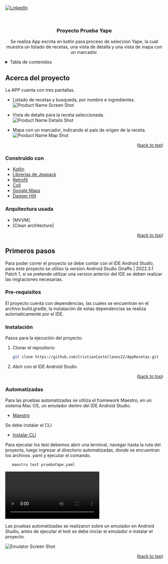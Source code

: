 <div id="top"></div>

[![LinkedIn][linkedin-shield]][linkedin-url]


<!-- PROJECT LOGO -->
<br />
<div align="center">

<h3 align="center">Proyecto Prueba Yape</h3>

  <p align="center">
    Se realiza App escrita en kotlin para proceso de seleccion Yape, la cual muestra un listado de recetas, una vista de detalla y una vista de mapa con un marcador.
    <br />
  </p>
</div>



<!-- TABLE OF CONTENTS -->
<details>
  <summary>Tabla de contenidos</summary>
  <ol>
    <li>
      <a href="#Acerca del projecto">Acerca del proyecto</a>
      <ul>
        <li><a href="#built-with">Construido con</a></li>
      </ul>
    </li>
    <li>
      <a href="#getting-started">Primeros pasos</a>
      <ul>
        <li><a href="#prerequisites">Pre-requisitos</a></li>
        <li><a href="#installation">Instalación</a></li>
      </ul>
    </li>
    <li>
      <a href="#automatizadas">Pruebas Automatizadas</a>
    </li>
  </ol>
</details>

<!-- ABOUT THE PROJECT -->
## Acerca del proyecto

La APP cuenta con tres pantallas.
* Listado de recetas y busqueda, por nombre e ingredientes.
![Product Name Screen Shot][screenshot-main]

* Vista de detalle para la receta seleccionada.
![Product Name Details Shot][screenshot-details]

* Mapa con un marcador, indicando el país de origen de la receta.
![Product Name Map Shot][screenshot-map]

<p align="right">(<a href="#top">back to top</a>)</p>

### Construido con

* [Kotlin](https://kotlinlang.org/)
* [Librerias de Jeppack](https://developer.android.com/jetpack/androidx/explorer?hl=es-419)
* [Retrofit](https://square.github.io/retrofit/)
* [Coil](https://coil-kt.github.io/coil/compose/)
* [Google Maps](https://developers.google.com/maps/documentation/android-sdk/maps-compose?hl=es-419)
* [Dagger Hilt](https://developer.android.com/training/dependency-injection/hilt-jetpack?hl=es-419)


### Arquitectura usada
* [MVVM]
* [Clean architecture]

<p align="right">(<a href="#top">back to top</a>)</p>

<!-- GETTING STARTED -->
## Primeros pasos

Para poder correr el proyecto se debe contar con el IDE Android Studio, para este proyecto se utilizo la version Android Studio Giraffe | 2022.3.1 Patch 1, si se pretende utilizar una version anterior del IDE se deben realizar las migraciones necesarias.

### Pre-requisitos

El proyecto cuenta con dependencias, las cuales se encuentran en el archivo build.gradle, la instalación de estas dependencias se realiza automaticamente por el IDE.

### Instalación

Pasos para la ejecución del proyecto.

1. Clonar el repositorio
   ```sh
   git clone https://github.com/CristianCastellanos22/AppRecetas.git
   ```
2. Abrir con el IDE Android Studio

<p align="right">(<a href="#top">back to top</a>)</p>

### Automatizadas

Para las pruebas automatizadas se utiliza el framework Maestro, en un sistema Mac OS, un emulador dentro del IDE Android Studio.

* [Maestro](https://maestro.mobile.dev/)

Se debe instalar el CLI

* [Instalar CLI](https://maestro.mobile.dev/getting-started/installing-maestro)

Para ejecutar los test debemos abrir una terminal, navegar hasta la ruta del proyecto, luego ingresar al directorio automatizadas, donde se encuentran los archivos .yaml y ejecutar el comando.

```sh
   maestro test pruebaYape.yaml
   ```

![Terminal Screen Shot][emulator-screenshot]

Las pruebas automatizadas se realizaron sobre un emulador en Android Studio, antes de ejecutar el test se debe iniciar el emulador e instalar el proyecto.

![Emulator Screen Shot][screenshot-test]

<p align="right">(<a href="#top">back to top</a>)</p>

<!-- MARKDOWN LINKS & IMAGES -->
<!-- https://www.markdownguide.org/basic-syntax/#reference-style-links -->
[linkedin-shield]: https://img.shields.io/badge/-LinkedIn-black.svg?style=for-the-badge&logo=linkedin&colorB=555
[linkedin-url]: https://www.linkedin.com/in/cristianjcb/
[screenshot-main]: images/Main.png
[screenshot-details]: images/Details.png
[screenshot-map]: images/Map.png
[emulator-screenshot]: images/Automatizadas.mp4
[screenshot-test]: images/Test.png
